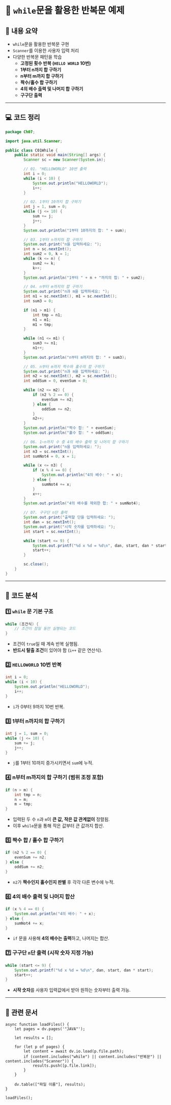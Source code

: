 # 📝 `while`문을 활용한 반복문 예제

## 📌 내용 요약

- `while`문을 활용한 반복문 구현
- `Scanner`를 이용한 사용자 입력 처리
- 다양한 반복문 패턴을 학습
    - **고정된 횟수 반복 (`HELLO WORLD` 10번)**
    - **1부터 n까지 합 구하기**
    - **n부터 m까지 합 구하기**
    - **짝수/홀수 합 구하기**
    - **4의 배수 출력 및 나머지 합 구하기**
    - **구구단 출력**

---

## 💻 코드 정리

```java
package Ch07;

import java.util.Scanner;

public class C01While {
    public static void main(String[] args) {
        Scanner sc = new Scanner(System.in);

        // 01. "HELLOWORLD" 10번 출력
        int i = 0;
        while (i < 10) {
            System.out.println("HELLOWORLD");
            i++;
        }

        // 02. 1부터 10까지 합 구하기
        int j = 1, sum = 0;
        while (j <= 10) {
            sum += j;
            j++;
        }
        System.out.println("1부터 10까지의 합: " + sum);

        // 03. 1부터 n까지의 합 구하기
        System.out.print("n을 입력하세요: ");
        int n = sc.nextInt();
        int sum2 = 0, k = 1;
        while (k <= n) {
            sum2 += k;
            k++;
        }
        System.out.println("1부터 " + n + "까지의 합: " + sum2);

        // 04. n부터 m까지의 합 구하기
        System.out.print("n과 m을 입력하세요: ");
        int n1 = sc.nextInt(), m1 = sc.nextInt();
        int sum3 = 0;

        if (n1 > m1) {
            int tmp = n1;
            n1 = m1;
            m1 = tmp;
        }

        while (n1 <= m1) {
            sum3 += n1;
            n1++;
        }
        System.out.println("n부터 m까지의 합: " + sum3);

        // 05. n부터 m까지 짝수와 홀수의 합 구하기
        System.out.print("n과 m을 입력하세요: ");
        int n2 = sc.nextInt(), m2 = sc.nextInt();
        int oddSum = 0, evenSum = 0;

        while (n2 <= m2) {
            if (n2 % 2 == 0) {
                evenSum += n2;
            } else {
                oddSum += n2;
            }
            n2++;
        }
        System.out.println("짝수 합: " + evenSum);
        System.out.println("홀수 합: " + oddSum);

        // 06. 1~n까지 수 중 4의 배수 출력 및 나머지 합 구하기
        System.out.print("n을 입력하세요: ");
        int n3 = sc.nextInt();
        int sumNot4 = 0, x = 1;

        while (x <= n3) {
            if (x % 4 == 0) {
                System.out.println("4의 배수: " + x);
            } else {
                sumNot4 += x;
            }
            x++;
        }
        System.out.println("4의 배수를 제외한 합: " + sumNot4);

        // 07. 구구단 n단 출력
        System.out.print("출력할 단을 입력하세요: ");
        int dan = sc.nextInt();
        System.out.print("시작 숫자를 입력하세요: ");
        int start = sc.nextInt();

        while (start <= 9) {
            System.out.printf("%d x %d = %d\n", dan, start, dan * start);
            start++;
        }

        sc.close();
    }
}
```

---

## 🔎 코드 분석

### 1️⃣ `while` 문 기본 구조

```java
while (조건식) {
    // 조건이 참일 동안 실행되는 코드
}
```

- 조건이 `true`일 때 계속 반복 실행됨.
- **반드시 탈출 조건**이 있어야 함 (`i++` 같은 연산식).

### 2️⃣ `HELLOWORLD` 10번 반복

```java
int i = 0;
while (i < 10) {
    System.out.println("HELLOWORLD");
    i++;
}
```

- `i`가 0부터 9까지 10번 반복.

### 3️⃣ 1부터 n까지의 합 구하기

```java
int j = 1, sum = 0;
while (j <= 10) {
    sum += j;
    j++;
}
```

- `j`를 1부터 10까지 증가시키면서 `sum`에 누적.

### 4️⃣ n부터 m까지의 합 구하기 (범위 조정 포함)

```java
if (n > m) {
    int tmp = n;
    n = m;
    m = tmp;
}
```

- 입력된 두 수 `n`과 `m`이 **큰 값, 작은 값 관계없이** 정렬됨.
- 이후 `while`문을 통해 작은 값부터 큰 값까지 합산.

### 5️⃣ 짝수 합 / 홀수 합 구하기

```java
if (n2 % 2 == 0) {
    evenSum += n2;
} else {
    oddSum += n2;
}
```

- `n2`가 **짝수인지 홀수인지 판별** 후 각각 다른 변수에 누적.

### 6️⃣ 4의 배수 출력 및 나머지 합산

```java
if (x % 4 == 0) {
    System.out.println("4의 배수: " + x);
} else {
    sumNot4 += x;
}
```

- `if` 문을 사용해 **4의 배수는 출력**하고, 나머지는 합산.

### 7️⃣ 구구단 `n`단 출력 (시작 숫자 지정 가능)

```java
while (start <= 9) {
    System.out.printf("%d x %d = %d\n", dan, start, dan * start);
    start++;
}
```

- **시작 숫자**를 사용자 입력값에서 받아 원하는 숫자부터 출력 가능.

---

## 📌 관련 문서

```dataviewjs
async function loadFiles() {
    let pages = dv.pages('"JAVA"');  

    let results = [];

    for (let p of pages) {
        let content = await dv.io.load(p.file.path); 
        if (content.includes("while") || content.includes("반복문") || content.includes("Scanner")) {
            results.push([p.file.link]); 
        }
    }

    dv.table(["파일 이름"], results);
}

loadFiles();
```